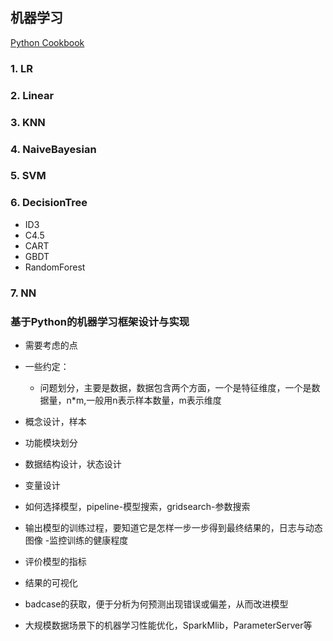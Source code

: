 ## 机器学习

[Python Cookbook](https://python3-cookbook.readthedocs.io/zh_CN/latest/)

### 1. LR
### 2. Linear
### 3. KNN
### 4. NaiveBayesian
### 5. SVM
### 6. DecisionTree
- ID3
- C4.5
- CART
- GBDT
- RandomForest

### 7. NN 


### 基于Python的机器学习框架设计与实现

- 需要考虑的点


- 一些约定：
	- 问题划分，主要是数据，数据包含两个方面，一个是特征维度，一个是数据量，n*m,一般用n表示样本数量，m表示维度
- 概念设计，样本
- 功能模块划分
- 数据结构设计，状态设计
- 变量设计

- 如何选择模型，pipeline-模型搜索，gridsearch-参数搜索

- 输出模型的训练过程，要知道它是怎样一步一步得到最终结果的，日志与动态图像 -监控训练的健康程度

- 评价模型的指标
- 结果的可视化

- badcase的获取，便于分析为何预测出现错误或偏差，从而改进模型


- 大规模数据场景下的机器学习性能优化，SparkMlib，ParameterServer等
